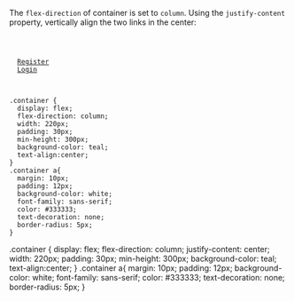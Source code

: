 The `flex-direction` of
container is set to `column`.
Using the `justify-content`
property, vertically align
the two links in the center:

<codeblock language="css" type="exercise" testMode="fixedInput">
<code>
<panel language="html">
<div class="container">
  <a href="#">Register</a>
  <a href="#">Login</a>
</div>
</panel>
<panel language="css">
.container {
  display: flex;
  flex-direction: column;
  width: 220px;
  padding: 30px;
  min-height: 300px;
  background-color: teal;
  text-align:center;
}
.container a{
  margin: 10px;
  padding: 12px;
  background-color: white;
  font-family: sans-serif;
  color: #333333;
  text-decoration: none;
  border-radius: 5px;
}
</panel>
</code>

<solution>
.container {
  display: flex;
  flex-direction: column;
  justify-content: center;
  width: 220px;
  padding: 30px;
  min-height: 300px;
  background-color: teal;
  text-align:center;
}
.container a{
  margin: 10px;
  padding: 12px;
  background-color: white;
  font-family: sans-serif;
  color: #333333;
  text-decoration: none;
  border-radius: 5px;
}
</solution>
</codeblock>